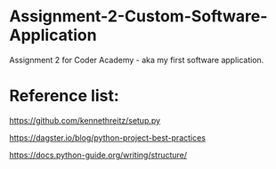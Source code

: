 # Assignment-2-Custom-Software-Application
Assignment 2 for Coder Academy - aka my first software application.

# Reference list:


https://github.com/kennethreitz/setup.py

https://dagster.io/blog/python-project-best-practices

https://docs.python-guide.org/writing/structure/

